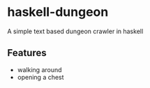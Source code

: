# haskell-dungeon
A simple text based dungeon crawler in haskell

## Features
* walking around
* opening a chest
